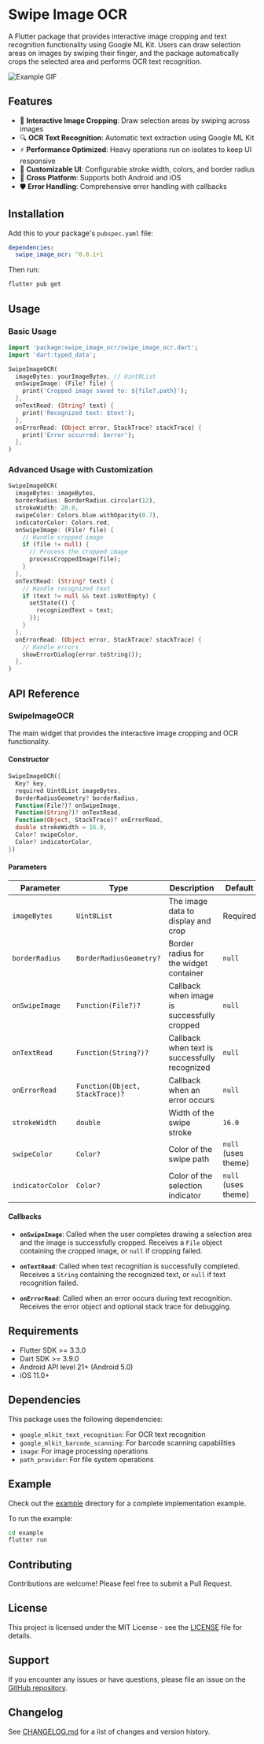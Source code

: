 # Swipe Image OCR

A Flutter package that provides interactive image cropping and text recognition functionality using Google ML Kit. Users can draw selection areas on images by swiping their finger, and the package automatically crops the selected area and performs OCR text recognition.

![Example GIF](https://raw.githubusercontent.com/dhimas-bayu/swipe-image-ocr/refs/heads/master/assets/example.gif)


## Features

- 🎯 **Interactive Image Cropping**: Draw selection areas by swiping across images
- 🔍 **OCR Text Recognition**: Automatic text extraction using Google ML Kit
- ⚡ **Performance Optimized**: Heavy operations run on isolates to keep UI responsive
- 🎨 **Customizable UI**: Configurable stroke width, colors, and border radius
- 📱 **Cross Platform**: Supports both Android and iOS
- 🛡️ **Error Handling**: Comprehensive error handling with callbacks

## Installation

Add this to your package's `pubspec.yaml` file:

```yaml
dependencies:
  swipe_image_ocr: ^0.0.1+1
```

Then run:

```bash
flutter pub get
```

## Usage

### Basic Usage

```dart
import 'package:swipe_image_ocr/swipe_image_ocr.dart';
import 'dart:typed_data';

SwipeImageOCR(
  imageBytes: yourImageBytes, // Uint8List
  onSwipeImage: (File? file) {
    print('Cropped image saved to: ${file?.path}');
  },
  onTextRead: (String? text) {
    print('Recognized text: $text');
  },
  onErrorRead: (Object error, StackTrace? stackTrace) {
    print('Error occurred: $error');
  },
)
```

### Advanced Usage with Customization

```dart
SwipeImageOCR(
  imageBytes: imageBytes,
  borderRadius: BorderRadius.circular(12),
  strokeWidth: 20.0,
  swipeColor: Colors.blue.withOpacity(0.7),
  indicatorColor: Colors.red,
  onSwipeImage: (File? file) {
    // Handle cropped image
    if (file != null) {
      // Process the cropped image
      processCroppedImage(file);
    }
  },
  onTextRead: (String? text) {
    // Handle recognized text
    if (text != null && text.isNotEmpty) {
      setState(() {
        recognizedText = text;
      });
    }
  },
  onErrorRead: (Object error, StackTrace? stackTrace) {
    // Handle errors
    showErrorDialog(error.toString());
  },
)
```

## API Reference

### SwipeImageOCR

The main widget that provides the interactive image cropping and OCR functionality.

#### Constructor

```dart
SwipeImageOCR({
  Key? key,
  required Uint8List imageBytes,
  BorderRadiusGeometry? borderRadius,
  Function(File?)? onSwipeImage,
  Function(String?)? onTextRead,
  Function(Object, StackTrace)? onErrorRead,
  double strokeWidth = 16.0,
  Color? swipeColor,
  Color? indicatorColor,
})
```

#### Parameters

| Parameter | Type | Description | Default |
|-----------|------|-------------|---------|
| `imageBytes` | `Uint8List` | The image data to display and crop | Required |
| `borderRadius` | `BorderRadiusGeometry?` | Border radius for the widget container | `null` |
| `onSwipeImage` | `Function(File?)?` | Callback when image is successfully cropped | `null` |
| `onTextRead` | `Function(String?)?` | Callback when text is successfully recognized | `null` |
| `onErrorRead` | `Function(Object, StackTrace)?` | Callback when an error occurs | `null` |
| `strokeWidth` | `double` | Width of the swipe stroke | `16.0` |
| `swipeColor` | `Color?` | Color of the swipe path | `null` (uses theme) |
| `indicatorColor` | `Color?` | Color of the selection indicator | `null` (uses theme) |

#### Callbacks

- **`onSwipeImage`**: Called when the user completes drawing a selection area and the image is successfully cropped. Receives a `File` object containing the cropped image, or `null` if cropping failed.

- **`onTextRead`**: Called when text recognition is successfully completed. Receives a `String` containing the recognized text, or `null` if text recognition failed.

- **`onErrorRead`**: Called when an error occurs during text recognition. Receives the error object and optional stack trace for debugging.

## Requirements

- Flutter SDK >= 3.3.0
- Dart SDK >= 3.9.0
- Android API level 21+ (Android 5.0)
- iOS 11.0+

## Dependencies

This package uses the following dependencies:

- `google_mlkit_text_recognition`: For OCR text recognition
- `google_mlkit_barcode_scanning`: For barcode scanning capabilities
- `image`: For image processing operations
- `path_provider`: For file system operations

## Example

Check out the [example](example/) directory for a complete implementation example.

To run the example:

```bash
cd example
flutter run
```

## Contributing

Contributions are welcome! Please feel free to submit a Pull Request.

## License

This project is licensed under the MIT License - see the [LICENSE](LICENSE) file for details.

## Support

If you encounter any issues or have questions, please file an issue on the [GitHub repository](https://github.com/dhimas-bayu/swipe-image-reader).

## Changelog

See [CHANGELOG.md](CHANGELOG.md) for a list of changes and version history.

